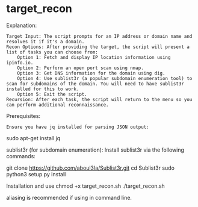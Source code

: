 # target_recon

Explanation:

    Target Input: The script prompts for an IP address or domain name and resolves it if it's a domain.
    Recon Options: After providing the target, the script will present a list of tasks you can choose from:
        Option 1: Fetch and display IP location information using ipinfo.io.
        Option 2: Perform an open port scan using nmap.
        Option 3: Get DNS information for the domain using dig.
        Option 4: Use sublist3r (a popular subdomain enumeration tool) to scan for subdomains of the domain. You will need to have sublist3r installed for this to work.
        Option 5: Exit the script.
    Recursion: After each task, the script will return to the menu so you can perform additional reconnaissance.

Prerequisites:

    Ensure you have jq installed for parsing JSON output:

sudo apt-get install jq

sublist3r (for subdomain enumeration): Install sublist3r via the following commands:

git clone https://github.com/aboul3la/Sublist3r.git
cd Sublist3r
sudo python3 setup.py install


Installation and use
chmod +x target_recon.sh
./target_recon.sh

aliasing is recommended if using in command line. 

